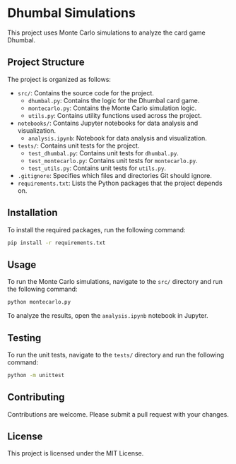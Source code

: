 # Dhumbal Simulations

This project uses Monte Carlo simulations to analyze the card game Dhumbal.

## Project Structure

The project is organized as follows:

- `src/`: Contains the source code for the project.
  - `dhumbal.py`: Contains the logic for the Dhumbal card game.
  - `montecarlo.py`: Contains the Monte Carlo simulation logic.
  - `utils.py`: Contains utility functions used across the project.
- `notebooks/`: Contains Jupyter notebooks for data analysis and visualization.
  - `analysis.ipynb`: Notebook for data analysis and visualization.
- `tests/`: Contains unit tests for the project.
  - `test_dhumbal.py`: Contains unit tests for `dhumbal.py`.
  - `test_montecarlo.py`: Contains unit tests for `montecarlo.py`.
  - `test_utils.py`: Contains unit tests for `utils.py`.
- `.gitignore`: Specifies which files and directories Git should ignore.
- `requirements.txt`: Lists the Python packages that the project depends on.

## Installation

To install the required packages, run the following command:

```bash
pip install -r requirements.txt
```

## Usage

To run the Monte Carlo simulations, navigate to the `src/` directory and run the following command:

```bash
python montecarlo.py
```

To analyze the results, open the `analysis.ipynb` notebook in Jupyter.

## Testing

To run the unit tests, navigate to the `tests/` directory and run the following command:

```bash
python -m unittest
```

## Contributing

Contributions are welcome. Please submit a pull request with your changes.

## License

This project is licensed under the MIT License.